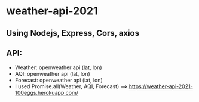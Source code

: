 # weather-api-2021
## Using Nodejs, Express, Cors, axios
## API: 
- Weather: openweather api (lat, lon)
- AQI: openweather api (lat, lon)
- Forecast: openweather api (lat, lon)
- I used Promise.all(Weather, AQI, Forecast) ==> https://weather-api-2021-100eggs.herokuapp.com/

